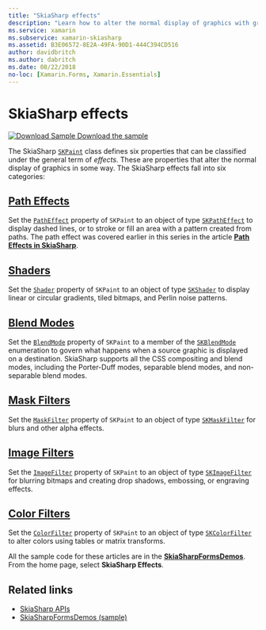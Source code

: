 ```yaml
---
title: "SkiaSharp effects"
description: "Learn how to alter the normal display of graphics with gradients, bitmap tiling, blend modes, blur and other effects."
ms.service: xamarin
ms.subservice: xamarin-skiasharp
ms.assetid: B3E06572-8E2A-49FA-90D1-444C394CD516
author: davidbritch
ms.author: dabritch
ms.date: 08/22/2018
no-loc: [Xamarin.Forms, Xamarin.Essentials]
---
```


# SkiaSharp effects

[![Download Sample](~/media/shared/download.png) Download the sample](/samples/xamarin/xamarin-forms-samples/skiasharpforms-demos)

The SkiaSharp [`SKPaint`](xref:SkiaSharp.SKPaint) class defines six properties that can be classified under the general term of _effects_. These are properties that alter the normal display of graphics in some way. The SkiaSharp effects fall into six categories:

## [Path Effects](../curves/effects.md)

Set the [`PathEffect`](xref:SkiaSharp.SKPaint.PathEffect) property of `SKPaint` to an object of type [`SKPathEffect`](xref:SkiaSharp.SKPathEffect) to display dashed lines, or to stroke or fill an area with a pattern created from paths. The path effect was covered earlier in this series in the article [**Path Effects in SkiaSharp**](../curves/effects.md).

## [Shaders](shaders/index.md)

Set the [`Shader`](xref:SkiaSharp.SKPaint.Shader) property of `SKPaint` to an object of type [`SKShader`](xref:SkiaSharp.SKShader) to display linear or circular gradients, tiled bitmaps, and Perlin noise patterns.

## [Blend Modes](blend-modes/index.md)

Set the [`BlendMode`](xref:SkiaSharp.SKPaint.BlendMode) property of `SKPaint` to a member of the [`SKBlendMode`](xref:SkiaSharp.SKBlendMode) enumeration to govern what happens when a source graphic is displayed on a destination. SkiaSharp supports all the CSS compositing and blend modes, including the Porter-Duff modes, separable blend modes, and non-separable blend modes.

## [Mask Filters](mask-filters.md)

Set the [`MaskFilter`](xref:SkiaSharp.SKPaint.MaskFilter) property of `SKPaint` to an object of type [`SKMaskFilter`](xref:SkiaSharp.SKMaskFilter) for blurs and other alpha effects.

## [Image Filters](image-filters.md)

Set the [`ImageFilter`](xref:SkiaSharp.SKPaint.ImageFilter) property of `SKPaint` to an object of type [`SKImageFilter`](xref:SkiaSharp.SKImageFilter) for blurring bitmaps and creating drop shadows, embossing, or engraving effects.

## [Color Filters](color-filters.md)

Set the [`ColorFilter`](xref:SkiaSharp.SKPaint.ColorFilter) property of `SKPaint` to an object of type [`SKColorFilter`](xref:SkiaSharp.SKColorFilter) to alter colors using tables or matrix transforms.

All the sample code for these articles are in the [**SkiaSharpFormsDemos**](/samples/xamarin/xamarin-forms-samples/skiasharpforms-demos). From the home page, select **SkiaSharp Effects**.

## Related links

- [SkiaSharp APIs](/dotnet/api/skiasharp)
- [SkiaSharpFormsDemos (sample)](/samples/xamarin/xamarin-forms-samples/skiasharpforms-demos)